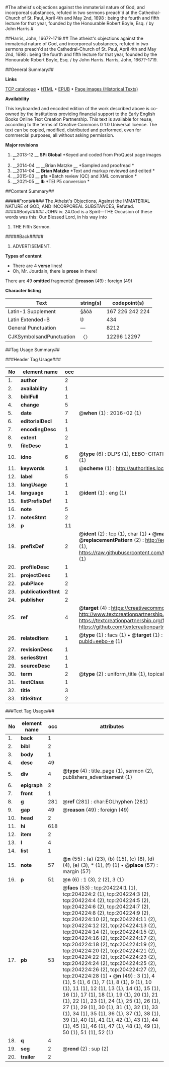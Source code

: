 #The atheist's objections against the immaterial nature of God, and incorporeal substances, refuted in two sermons preach'd at the Cathedral-Church of St. Paul, April 4th and May 2nd, 1698 : being the fourth and fifth lecture for that year, founded by the Honourable Robert Boyle, Esq. / by John Harris.#

##Harris, John, 1667?-1719.##
The atheist's objections against the immaterial nature of God, and incorporeal substances, refuted in two sermons preach'd at the Cathedral-Church of St. Paul, April 4th and May 2nd, 1698 : being the fourth and fifth lecture for that year, founded by the Honourable Robert Boyle, Esq. / by John Harris.
Harris, John, 1667?-1719.

##General Summary##

**Links**

[TCP catalogue](http://www.ota.ox.ac.uk/tcp/)  • 
[HTML](http://tei.it.ox.ac.uk/tcp/Texts-HTML/free/B23/B23952.html)  • 
[EPUB](http://tei.it.ox.ac.uk/tcp/Texts-EPUB/free/B23/B23952.epub) • 
[Page images (Historical Texts)](https://historicaltexts.jisc.ac.uk/eebo-8153651e)

**Availability**

This keyboarded and encoded edition of the work described above is co-owned by the
    institutions providing financial support to the Early English Books Online Text Creation
    Partnership. This text is available for reuse, according to the terms of  Creative Commons 0 1.0 Universal
    licence. The text can be copied, modified, distributed and performed, even for commercial
    purposes, all without asking permission.

**Major revisions**

1. __2013-12 __ __SPi Global__ *Keyed and coded from ProQuest page images *
1. __2014-04 __ __Brian Matzke __ *Sampled and proofread *
1. __2014-04 __ __Brian Matzke__ *Text and markup reviewed and edited *
1. __2015-03 __ __pfs__ *Batch review (QC) and XML conversion *
1. __2021-05 __ __lb__ *TEI P5 conversion *

##Content Summary##

#####Front#####
The Atheist's Objections, Against the IMMATERIAL NATURE of GOD, AND INCORPOREAL SUBSTANCES, Refuted.
#####Body#####
JOHN iv. 24.God is a Spirit—THE Occasion of these words was this: Our Blessed Lord, in his way into 
1. THE Fifth Sermon.

#####Back#####

1. ADVERTISEMENT.

**Types of content**

  * There are 4 **verse** lines!
  * Oh, Mr. Jourdain, there is **prose** in there!

There are 49 **omitted** fragments! 
 @__reason__ (49) : foreign (49)

**Character listing**


|Text|string(s)|codepoint(s)|
|---|---|---|
|Latin-1 Supplement|§âòà|167 226 242 224|
|Latin Extended-B|Ʋ|434|
|General Punctuation|—|8212|
|CJKSymbolsandPunctuation|〈〉|12296 12297|

##Tag Usage Summary##

###Header Tag Usage###

|No|element name|occ|attributes|
|---|---|---|---|
|1.|__author__|2||
|2.|__availability__|1||
|3.|__biblFull__|1||
|4.|__change__|5||
|5.|__date__|7| @__when__ (1) : 2016-02 (1)|
|6.|__editorialDecl__|1||
|7.|__encodingDesc__|1||
|8.|__extent__|2||
|9.|__fileDesc__|1||
|10.|__idno__|6| @__type__ (6) : DLPS (1), EEBO-CITATION (1), VID (1), EEBO-PROQUEST (1), STC (1), OCLC (1)|
|11.|__keywords__|1| @__scheme__ (1) : http://authorities.loc.gov/ (1)|
|12.|__label__|5||
|13.|__langUsage__|1||
|14.|__language__|1| @__ident__ (1) : eng (1)|
|15.|__listPrefixDef__|1||
|16.|__note__|5||
|17.|__notesStmt__|2||
|18.|__p__|11||
|19.|__prefixDef__|2| @__ident__ (2) : tcp (1), char (1)  •  @__matchPattern__ (2) : ([0-9\-]+):([0-9IVX]+) (1), (.+) (1)  •  @__replacementPattern__ (2) : http://eebo.chadwyck.com/downloadtiff?vid=$1&page=$2 (1), https://raw.githubusercontent.com/textcreationpartnership/Texts/master/tcpchars.xml#$1 (1)|
|20.|__profileDesc__|1||
|21.|__projectDesc__|1||
|22.|__pubPlace__|2||
|23.|__publicationStmt__|2||
|24.|__publisher__|2||
|25.|__ref__|4| @__target__ (4) : https://creativecommons.org/publicdomain/zero/1.0/ (1), http://www.textcreationpartnership.org/docs/. (1), https://textcreationpartnership.org/faq/#faq05 (1), https://github.com/textcreationpartnership (1)|
|26.|__relatedItem__|1| @__type__ (1) : facs (1)  •  @__target__ (1) : https://data.historicaltexts.jisc.ac.uk/view?pubId=eebo-e (1)|
|27.|__revisionDesc__|1||
|28.|__seriesStmt__|1||
|29.|__sourceDesc__|1||
|30.|__term__|2| @__type__ (2) : uniform_title (1), topical_term (1)|
|31.|__textClass__|1||
|32.|__title__|3||
|33.|__titleStmt__|2||


###Text Tag Usage###

|No|element name|occ|attributes|
|---|---|---|---|
|1.|__back__|1||
|2.|__bibl__|2||
|3.|__body__|1||
|4.|__desc__|49||
|5.|__div__|4| @__type__ (4) : title_page (1), sermon (2), publishers_advertisement (1)|
|6.|__epigraph__|2||
|7.|__front__|1||
|8.|__g__|281| @__ref__ (281) : char:EOLhyphen (281)|
|9.|__gap__|49| @__reason__ (49) : foreign (49)|
|10.|__head__|2||
|11.|__hi__|618||
|12.|__item__|2||
|13.|__l__|4||
|14.|__list__|1||
|15.|__note__|57| @__n__ (55) : (a) (23), (b) (15), (c) (8), (d) (4), (e) (3), * (1), (f) (1)  •  @__place__ (57) : margin (57)|
|16.|__p__|51| @__n__ (6) : 1 (3), 2 (2), 3 (1)|
|17.|__pb__|53| @__facs__ (53) : tcp:204224:1 (1), tcp:204224:2 (1), tcp:204224:3 (2), tcp:204224:4 (2), tcp:204224:5 (2), tcp:204224:6 (2), tcp:204224:7 (2), tcp:204224:8 (2), tcp:204224:9 (2), tcp:204224:10 (2), tcp:204224:11 (2), tcp:204224:12 (2), tcp:204224:13 (2), tcp:204224:14 (2), tcp:204224:15 (2), tcp:204224:16 (2), tcp:204224:17 (2), tcp:204224:18 (2), tcp:204224:19 (2), tcp:204224:20 (2), tcp:204224:21 (2), tcp:204224:22 (2), tcp:204224:23 (2), tcp:204224:24 (2), tcp:204224:25 (2), tcp:204224:26 (2), tcp:204224:27 (2), tcp:204224:28 (1)  •  @__n__ (49) : 3 (1), 4 (1), 5 (1), 6 (1), 7 (1), 8 (1), 9 (1), 10 (1), 11 (1), 12 (1), 13 (1), 14 (1), 15 (1), 16 (1), 17 (1), 18 (1), 19 (1), 20 (1), 21 (1), 22 (1), 23 (1), 24 (1), 25 (1), 26 (1), 27 (1), 29 (1), 30 (1), 31 (1), 32 (1), 33 (1), 34 (1), 35 (1), 36 (1), 37 (1), 38 (1), 39 (1), 40 (1), 41 (1), 42 (1), 43 (1), 44 (1), 45 (1), 46 (1), 47 (1), 48 (1), 49 (1), 50 (1), 51 (1), 52 (1)|
|18.|__q__|4||
|19.|__seg__|2| @__rend__ (2) : sup (2)|
|20.|__trailer__|2||
